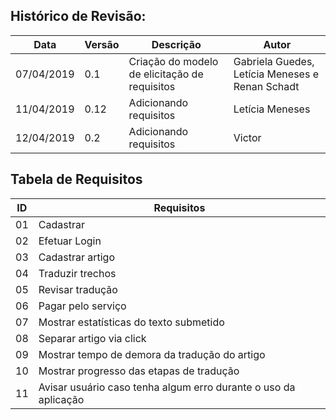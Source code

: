 ## Histórico de Revisão:
| Data | Versão | Descrição | Autor |
|---|---|---|---|
|07/04/2019| 0.1 | Criação do modelo de elicitação de requisitos| Gabriela Guedes, Letícia Meneses e Renan Schadt |
|11/04/2019| 0.12 | Adicionando requisitos| Letícia Meneses |
|12/04/2019| 0.2| Adicionando requisitos | Victor|



## Tabela de Requisitos
| ID | Requisitos |
|---|---|
| 01 | Cadastrar |
| 02 | Efetuar Login |
| 03 | Cadastrar artigo |
| 04 | Traduzir trechos |
| 05 | Revisar tradução |
| 06 | Pagar pelo serviço|
| 07 | Mostrar estatísticas do texto submetido|
| 08 | Separar artigo via click|
| 09 | Mostrar tempo de demora da tradução do artigo|
| 10 | Mostrar progresso das etapas de tradução|
| 11 | Avisar usuário caso tenha algum erro durante o uso da aplicação|

